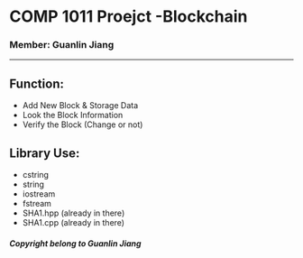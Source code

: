 # COMP 1011 Proejct -Blockchain

### Member: Guanlin Jiang

---

## Function:
- Add New Block & Storage Data
- Look the Block Information
- Verify the Block (Change or not)

## Library Use:
- cstring
- string
- iostream
- fstream
- SHA1.hpp (already in there)
- SHA1.cpp (already in there)


##### Copyright belong to Guanlin Jiang
